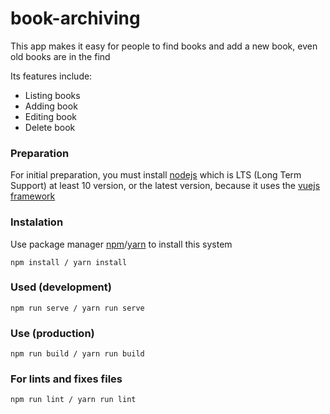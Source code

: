 # book-archiving

This app makes it easy for people to find books and add a new book, even old books are in the find

Its features include:

- Listing books
- Adding book
- Editing book
- Delete book

### Preparation

For initial preparation, you must install [nodejs](https://nodejs.org/en/) which is LTS (Long Term Support) at least 10 version, or the latest version, because it uses the [vuejs framework](https://vuejs.org )

### Instalation

Use package manager [npm]()/[yarn](https://yarnpkg.com/) to install this system

```
npm install / yarn install
```

### Used (development)

```
npm run serve / yarn run serve
```

### Use (production)
```
npm run build / yarn run build
```

### For lints and fixes files
```
npm run lint / yarn run lint
```

